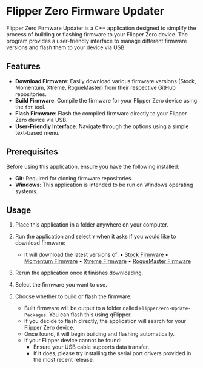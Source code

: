# Flipper Zero Firmware Updater

Flipper Zero Firmware Updater is a C++ application designed to simplify the process of building or flashing firmware to your Flipper Zero device. The program provides a user-friendly interface to manage different firmware versions and flash them to your device via USB.

## Features

- **Download Firmware**: Easily download various firmware versions (Stock, Momentum, Xtreme, RogueMaster) from their respective GitHub repositories.
- **Build Firmware**: Compile the firmware for your Flipper Zero device using the `fbt` tool.
- **Flash Firmware**: Flash the compiled firmware directly to your Flipper Zero device via USB.
- **User-Friendly Interface**: Navigate through the options using a simple text-based menu.

## Prerequisites

Before using this application, ensure you have the following installed:

- **Git**: Required for cloning firmware repositories.
- **Windows**: This application is intended to be run on Windows operating systems.

## Usage

1. Place this application in a folder anywhere on your computer.
2. Run the application and select `Y` when it asks if you would like to download firmware:
   - It will download the latest versions of:
     • [Stock Firmware](https://github.com/flipperdevices/flipperzero-firmware)
     • [Momentum Firmware](https://github.com/Next-Flip/Momentum-Firmware)
     • [Xtreme Firmware](https://github.com/Flipper-XFW/Xtreme-Firmware)
     • [RogueMaster Firmware](https://github.com/RogueMaster/flipperzero-firmware-wPlugins)

3. Rerun the application once it finishes downloading.
4. Select the firmware you want to use.
5. Choose whether to build or flash the firmware:
   - Built firmware will be output to a folder called `FlipperZero-Update-Packages`. You can flash this using qFlipper.
   - If you decide to flash directly, the application will search for your Flipper Zero device.
   - Once found, it will begin building and flashing automatically.
   - If your Flipper device cannot be found:
     - Ensure your USB cable supports data transfer.
     - If it does, please try installing the serial port drivers provided in the most recent release.

